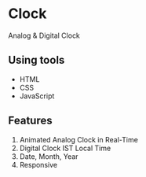# Clock

Analog &amp; Digital Clock

## Using tools

- HTML
- CSS
- JavaScript

## Features

1. Animated Analog Clock in Real-Time
2. Digital Clock IST Local Time
3. Date, Month, Year
4. Responsive

